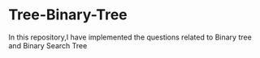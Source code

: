 # Tree-Binary-Tree
In this repository,I have implemented the questions related to Binary tree and Binary Search Tree 
